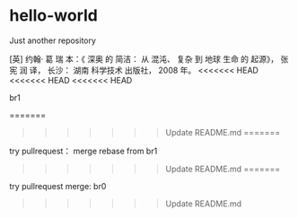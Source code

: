 # hello-world
Just another repository

[英] 约翰· 葛 瑞 本：《 深奥 的 简洁： 从 混沌、 复杂 到 地球 生命 的 起源》， 张 宪 润 译， 长沙： 湖南 科学技术 出版社， 2008 年。
<<<<<<< HEAD
<<<<<<< HEAD
<<<<<<< HEAD

br1

=======
>>>>>>> Update README.md
=======

try pullrequest： 
merge rebase from br1
>>>>>>> Update README.md
=======

try pullrequest merge:
br0
>>>>>>> Update README.md
